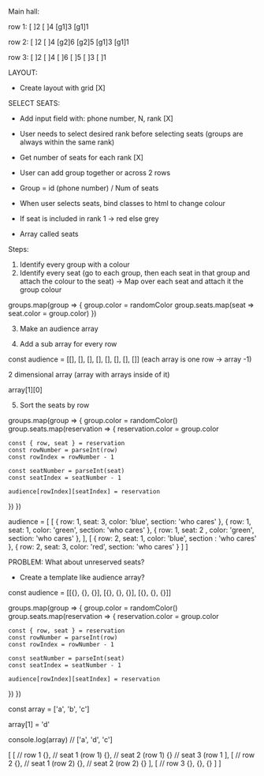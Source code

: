 Main hall:

row 1: [ ]2 [ ]4 [g1]3 [g1]1

row 2: [ ]2 [ ]4 [g2]6 [g2]5 [g1]3 [g1]1

row 3: [ ]2 [ ]4 [ ]6 [ ]5 [ ]3 [ ]1

LAYOUT:

- Create layout with grid [X]

SELECT SEATS:

- Add input field with: phone number, N, rank [X]
- User needs to select desired rank before selecting seats (groups are always within the same rank)
- Get number of seats for each rank [X]
- User can add group together or across 2 rows
- Group = id (phone number) / Num of seats
- When user selects seats, bind classes to html to change colour

- If seat is included in rank 1 -> red else grey

* Array called seats

Steps:

1. Identify every group with a colour
2. Identify every seat (go to each group, then each seat in that group and attach the colour to the seat) -> Map over each seat and attach it the group colour

groups.map(group => {
group.color = randomColor
group.seats.map(seat => seat.color = group.color)
})

3. Make an audience array

4. Add a sub array for every row

const audience = [[], [], [], [], [], [], [], []]
(each array is one row -> array -1)

2 dimensional array (array with arrays inside of it)

array[1][0]

5. Sort the seats by row

groups.map(group => {
group.color = randomColor()
group.seats.map(reservation => {
reservation.color = group.color

    const { row, seat } = reservation
    const rowNumber = parseInt(row)
    const rowIndex = rowNumber - 1

    const seatNumber = parseInt(seat)
    const seatIndex = seatNumber - 1

    audience[rowIndex][seatIndex] = reservation

})
})

audience = [
[
{ row: 1, seat: 3, color: 'blue', section: 'who cares' },
{ row: 1, seat: 1, color: 'green', section: 'who cares' },
{ row: 1, seat: 2
, color: 'green', section: 'who cares' },
],
[
{ row: 2, seat: 1, color: 'blue', section : 'who cares' },
{ row: 2, seat: 3, color: 'red', section: 'who cares' }
]
]

PROBLEM: What about unreserved seats?

- Create a template like audience array?

const audience = [[{}, {}, {}], [{}, {}, {}], [{}, {}, {}]]

groups.map(group => {
group.color = randomColor()
group.seats.map(reservation => {
reservation.color = group.color

    const { row, seat } = reservation
    const rowNumber = parseInt(row)
    const rowIndex = rowNumber - 1

    const seatNumber = parseInt(seat)
    const seatIndex = seatNumber - 1

    audience[rowIndex][seatIndex] = reservation

})
})

const array = ['a', 'b', 'c']

array[1] = 'd'

console.log(array)
// ['a', 'd', 'c']

[
[ // row 1
{}, // seat 1 (row 1)
{}, // seat 2 (row 1)
{} // seat 3 (row 1
],
[ // row 2
{}, // seat 1 (row 2)
{}, // seat 2 (row 2)
{}
],
[ // row 3
{},
{},
{}
]
]
